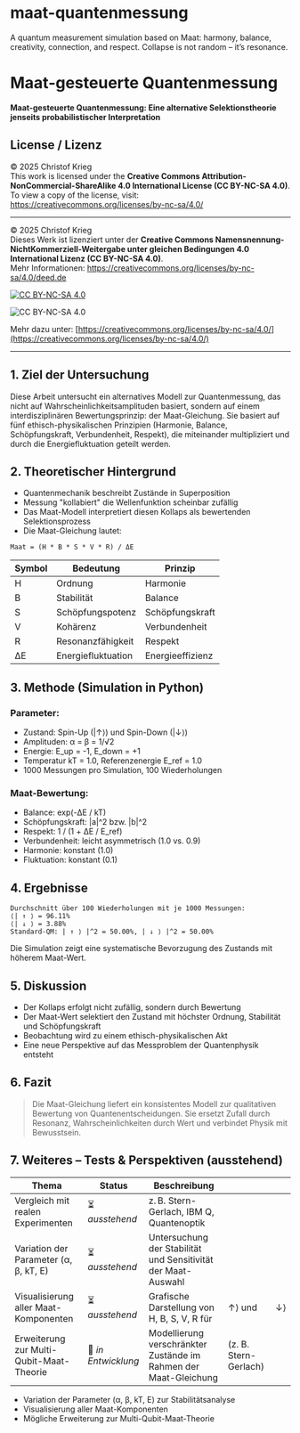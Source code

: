 # maat-quantenmessung
A quantum measurement simulation based on Maat: harmony, balance, creativity, connection, and respect. Collapse is not random – it’s resonance.

# Maat-gesteuerte Quantenmessung


**Maat-gesteuerte Quantenmessung: Eine alternative Selektionstheorie jenseits probabilistischer Interpretation**

## License / Lizenz

© 2025 Christof Krieg  
This work is licensed under the **Creative Commons Attribution-NonCommercial-ShareAlike 4.0 International License (CC BY-NC-SA 4.0)**.  
To view a copy of the license, visit: https://creativecommons.org/licenses/by-nc-sa/4.0/

---

© 2025 Christof Krieg  
Dieses Werk ist lizenziert unter der **Creative Commons Namensnennung-NichtKommerziell-Weitergabe unter gleichen Bedingungen 4.0 International Lizenz (CC BY-NC-SA 4.0)**.  
Mehr Informationen: https://creativecommons.org/licenses/by-nc-sa/4.0/deed.de

[![CC BY-NC-SA 4.0](https://licensebuttons.net/l/by-nc-sa/4.0/88x31.png)](https://creativecommons.org/licenses/by-nc-sa/4.0/)

![CC BY-NC-SA 4.0](https://licensebuttons.net/l/by-nc-sa/4.0/88x31.png)

Mehr dazu unter: [https://creativecommons.org/licenses/by-nc-sa/4.0/](https://creativecommons.org/licenses/by-nc-sa/4.0/)

---

## 1. Ziel der Untersuchung

Diese Arbeit untersucht ein alternatives Modell zur Quantenmessung, das nicht auf Wahrscheinlichkeitsamplituden basiert, sondern auf einem interdisziplinären Bewertungsprinzip: der Maat-Gleichung. Sie basiert auf fünf ethisch-physikalischen Prinzipien (Harmonie, Balance, Schöpfungskraft, Verbundenheit, Respekt), die miteinander multipliziert und durch die Energiefluktuation geteilt werden.

## 2. Theoretischer Hintergrund

* Quantenmechanik beschreibt Zustände in Superposition
* Messung "kollabiert" die Wellenfunktion scheinbar zufällig
* Das Maat-Modell interpretiert diesen Kollaps als bewertenden Selektionsprozess
* Die Maat-Gleichung lautet:

```
Maat = (H * B * S * V * R) / ΔE
```

| Symbol | Bedeutung          | Prinzip          |
| ------ | ------------------ | ---------------- |
| H      | Ordnung            | Harmonie         |
| B      | Stabilität         | Balance          |
| S      | Schöpfungspotenz   | Schöpfungskraft  |
| V      | Kohärenz           | Verbundenheit    |
| R      | Resonanzfähigkeit  | Respekt          |
| ΔE     | Energiefluktuation | Energieeffizienz |

## 3. Methode (Simulation in Python)

### Parameter:

* Zustand: Spin-Up (|↑⟩) und Spin-Down (|↓⟩)
* Amplituden: α = β = 1/√2
* Energie: E\_up = -1, E\_down = +1
* Temperatur kT = 1.0, Referenzenergie E\_ref = 1.0
* 1000 Messungen pro Simulation, 100 Wiederholungen

### Maat-Bewertung:

* Balance: exp(-ΔE / kT)
* Schöpfungskraft: |a|^2 bzw. |b|^2
* Respekt: 1 / (1 + ΔE / E\_ref)
* Verbundenheit: leicht asymmetrisch (1.0 vs. 0.9)
* Harmonie: konstant (1.0)
* Fluktuation: konstant (0.1)

## 4. Ergebnisse

```
Durchschnitt über 100 Wiederholungen mit je 1000 Messungen:
⟨| ↑ ⟩ = 96.11%
⟨| ↓ ⟩ = 3.88%
Standard-QM: | ↑ ⟩ |^2 = 50.00%, | ↓ ⟩ |^2 = 50.00%
```

Die Simulation zeigt eine systematische Bevorzugung des Zustands mit höherem Maat-Wert.

## 5. Diskussion

* Der Kollaps erfolgt nicht zufällig, sondern durch Bewertung
* Der Maat-Wert selektiert den Zustand mit höchster Ordnung, Stabilität und Schöpfungskraft
* Beobachtung wird zu einem ethisch-physikalischen Akt
* Eine neue Perspektive auf das Messproblem der Quantenphysik entsteht

## 6. Fazit

> Die Maat-Gleichung liefert ein konsistentes Modell zur qualitativen Bewertung von Quantenentscheidungen.
> Sie ersetzt Zufall durch Resonanz, Wahrscheinlichkeiten durch Wert und verbindet Physik mit Bewusstsein.

## 7. Weiteres – Tests & Perspektiven (ausstehend)

| Thema                                    | Status              | Beschreibung                                                     |                       |    |
| ---------------------------------------- | ------------------- | ---------------------------------------------------------------- | --------------------- | -- |
| Vergleich mit realen Experimenten        | ⏳ *ausstehend*      | z. B. Stern-Gerlach, IBM Q, Quantenoptik                         |                       |    |
| Variation der Parameter (α, β, kT, E)    | ⏳ *ausstehend*      | Untersuchung der Stabilität und Sensitivität der Maat-Auswahl    |                       |    |
| Visualisierung aller Maat-Komponenten    | ⏳ *ausstehend*      | Grafische Darstellung von H, B, S, V, R für                      | ↑⟩ und                | ↓⟩ |
| Erweiterung zur Multi-Qubit-Maat-Theorie | 🧠 *in Entwicklung* | Modellierung verschränkter Zustände im Rahmen der Maat-Gleichung | (z. B. Stern-Gerlach) |    |

* Variation der Parameter (α, β, kT, E) zur Stabilitätsanalyse
* Visualisierung aller Maat-Komponenten
* Mögliche Erweiterung zur Multi-Qubit-Maat-Theorie
